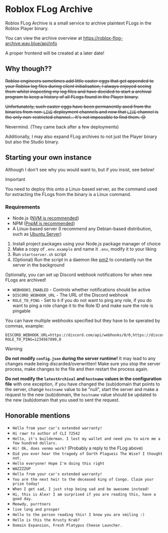 # Roblox FLog Archive
Roblox FLog Archive is a small service to archive plaintext FLogs in the Roblox Player binary.

You can view the archive overview at https://roblox-flog-archive.wav.blue/api/info

A proper frontend will be created at a later date!

## Why though??

~~Roblox engineers sometimes add little easter eggs that get appended to your Roblox log files during client initialisation, I always enjoyed seeing them whilst inspecting my log files and have decided to start a archival program to keep a history of all FLogs found in the Player binary.~~

~~Unfortunately, such easter eggs have been permanently axed from the binaries from non-`LIVE` deployment channels and now that `LIVE` channel is the only non-restricted channel... It's not impossible to find them. 😔~~

Nevermind. (They came back after a few deployments)

Additionally, I may also expand FLog archives to not just the Player binary but also the Studio binary.

## Starting your own instance

Although I don't see why you would want to, but if you insist, see below!

> [!IMPORTANT]
> You need to deploy this onto a Linux-based server, as the command used for extracting the FLogs from the binary is a Linux command.

### Requirements

- Node.js ([NVM is recommended](https://github.com/nvm-sh/nvm#installing-and-updating))
- NPM ([PnpM is recommended](https://pnpm.io/))
- A Linux-based server (I recommend any Debian-based distribution, such as [Ubuntu Server](https://ubuntu.com/download/server))

1. Install project packages using your Node.js package manager of choice
2. Make a copy of `.env.example` and name it `.env`, modify it to your liking
3. Run `startserver.sh` script
4. (Optional) Run the script in a daemon like [pm2](https://pm2.io/) to constantly run the server in the background

Optionally, you can set up Discord webhook notifications for when new FLogs are archived!
- `WEBHOOKS_ENABLED` - Controls whether notifications should be active
- `DISCORD_WEBHOOK_URL` - The URL of the Discord webhook
- `ROLE_TO_PING` - Set to `0` if you do not want to ping any role, if you do want to ping a role change it to the Role ID and make sure the role is pingable

You can have multiple webhooks specified but they have to be sperated by commas, example: 
```
DISCORD_WEBHOOK_URL=https://discord.com/api/webhooks/0/0,https://discord.com/api/webhooks/1/1
ROLE_TO_PING=1234567890,0
```

> [!WARNING]
> **Do not modify `config.json` during the server runtime!** It may lead to any changes made being discarded/overwritten! Make sure you stop the server process, make changes to the file and then restart the process again.
>
> **Do not modify the `latestArchival` and `hostname` values in the configuration file** with one exception, if you have changed the (sub)domain that points to the server, change `hostname` value to be "null", start the server and make a request to the new (sub)domain, the `hostname` value should be updated to the new (sub)domain that you used to sent the request.

## Honorable mentions

- `Hello from your car's extended warranty!`
- `Hi rawr to author of CLI 72542`
- `Hello, it's builderman. I lost my wallet and need you to wire me a few hundred dollars.`
- `Hi! Ok, does venmo work?` (Probably a reply to the FLog above)
- `Did you ever hear the tragedy of Darth Plagueis The Wise? I thought not.`
- `Hello everyone! Hope I'm doing this right`
- `WAZZZZUP`
- `Hello from your car's extended warranty!`
- `You are the next heir to the deceased king of Congo. Claim your prize today!`
- `When I get sad, I just stop being sad and be awesome instead!`
- `Hi, this is Alex! I am surprised if you are reading this, have a good day.`
- `Meowdy, purrtners`
- `live long and prosper`
- `Hello to the person reading this! I know you are smiling :)`
- `Hello is this the Krusty Krab?`
- `Domain Expansion, Fresh Platypus Cheese Launcher.`
